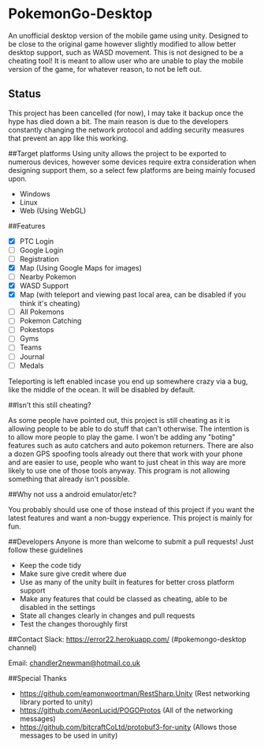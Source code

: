 # PokemonGo-Desktop
An unofficial desktop version of the mobile game using unity. Designed to be close to the original game however slightly modified to allow better desktop support, such as WASD movement.
This is not designed to be a cheating tool! It is meant to allow user who are unable to play the mobile version of the game, for whatever reason, to not be left out. 

## Status
This project has been cancelled (for now), I may take it backup once the hype has died down a bit. The main reason is due to the developers constantly changing the network protocol and adding security measures that prevent an app like this working. 

##Target platforms
Using unity allows the project to be exported to numerous devices, however some devices require extra consideration when designing support them, so a select few platforms are being mainly focused upon.
- Windows
- Linux
- Web (Using WebGL)

##Features
- [x] PTC Login
- [ ] Google Login
- [ ] Registration
- [x] Map (Using Google Maps for images)
- [ ] Nearby Pokemon
- [x] WASD Support
- [x] Map (with teleport and viewing past local area, can be disabled if you think it's cheating)
- [ ] All Pokemons
- [ ] Pokemon Catching 
- [ ] Pokestops
- [ ] Gyms
- [ ] Teams
- [ ] Journal
- [ ] Medals

Teleporting is left enabled incase you end up somewhere crazy via a bug, like the middle of the ocean. It will be disabled by default. 

##Isn't this still cheating?

As some people have pointed out, this project is still cheating as it is allowing people to be able to do stuff that can't otherwise. The intention is to allow more people to play the game. I won't be adding any "boting" features such as auto catchers and auto pokemon returners. There are also a dozen GPS spoofing tools already out there that work with your phone and are easier to use, people who want to just cheat in this way are more likely to use one of those tools anyway. This program is not allowing something that already isn't possible.

##Why not uss a android emulator/etc?

You probably should use one of those instead of this project if you want the latest features and want a non-buggy experience. This project is mainly for fun.

##Developers 
Anyone is more than welcome to submit a pull requests! Just follow these guidelines
- Keep the code tidy
- Make sure give credit where due
- Use as many of the unity built in features for better cross platform support
- Make any features that could be classed as cheating, able to be disabled in the settings
- State all changes clearly in changes and pull requests
- Test the changes thoroughly first

##Contact
Slack: https://error22.herokuapp.com/ (#pokemongo-desktop channel)

Email: chandler2newman@hotmail.co.uk

##Special Thanks
- https://github.com/eamonwoortman/RestSharp.Unity (Rest networking library ported to unity)
- https://github.com/AeonLucid/POGOProtos (All of the networking messages)
- https://github.com/bitcraftCoLtd/protobuf3-for-unity (Allows those messages to be used in unity)
